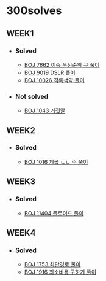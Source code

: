 # 300solves

## WEEK1

- ### Solved

  - [BOJ 7662 이중 우선순위 큐 풀이](https://github.com/ji3427/300solves/blob/master/solution/week1/Week1_day1.md)
  - [BOJ 9019 DSLR 풀이](https://github.com/ji3427/300solves/blob/master/solution/week1/Week1_day2.md)
  - [BOJ 10026 적록색약 풀이](https://github.com/ji3427/300solves/blob/master/solution/week1/Week1_day3.md)

- ### Not solved

  - [BOJ 1043 거짓말](https://www.acmicpc.net/problem/1043)

## WEEK2

- ### Solved

  - [BOJ 1016 제곱 ㄴㄴ 수 풀이](https://github.com/ji3427/300solves/blob/master/solution/week2/Week2_day1.md)

## WEEK3

- ### Solved

  - [BOJ 11404 플로이드 풀이](https://github.com/ji3427/300solves/blob/master/solution/week3/Week3_day1.md)
  
## WEEK4

- ### Solved

  - [BOJ 1753 최단경로 풀이](https://github.com/ji3427/300solves/blob/master/solution/week4/Week4_day1.md)
  - [BOJ 1916 최소비용 구하기 풀이](https://github.com/ji3427/300solves/blob/master/solution/week4/Week4_day2.md)
